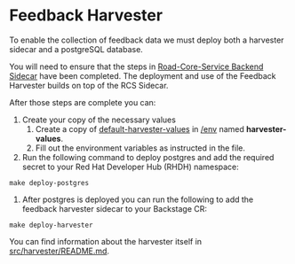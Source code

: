 # Feedback Harvester

To enable the collection of feedback data we must deploy both a harvester sidecar and a postgreSQL database.

You will need to ensure that the steps in [Road-Core-Service Backend Sidecar](../rcs-sidecar/RCS-SIDECAR.md) have been completed. The deployment and use of the Feedback Harvester builds on top of the RCS Sidecar. 

After those steps are complete you can:

1. Create your copy of the necessary values
   1. Create a copy of [default-harvester-values](../../env/default-harvester-values) in [/env](../../env/) named **harvester-values**.
   2. Fill out the environment variables as instructed in the file.
2. Run the following command to deploy postgres and add the required secret to your Red Hat Developer Hub (RHDH) namespace:
```
make deploy-postgres
```
1. After postgres is deployed you can run the following to add the feedback harvester sidecar to your Backstage CR:
```
make deploy-harvester
```

You can find information about the harvester itself in [src/harvester/README.md](../../src/harvester/README.md).